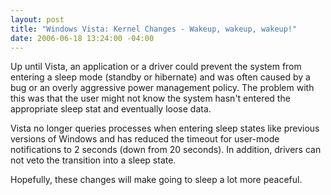 ```yaml
---
layout: post
title: "Windows Vista: Kernel Changes - Wakeup, wakeup, wakeup!"
date: 2006-06-18 13:24:00 -04:00
---
```


<P>Up until Vista, an application or a driver could prevent the system from entering a sleep mode (standby or hibernate) and was often caused by a bug or an overly aggressive power management policy. The problem with this was that the user might not know the system hasn't entered the appropriate sleep stat and eventually loose data.</P>
<P>Vista no longer queries processes when entering sleep states like previous versions of Windows and has reduced the timeout for user-mode notifications to 2 seconds (down from 20 seconds). In addition, drivers can not veto the transition into a sleep state.</P>
<P>Hopefully, these changes will make going to sleep a lot more peaceful.</P>
